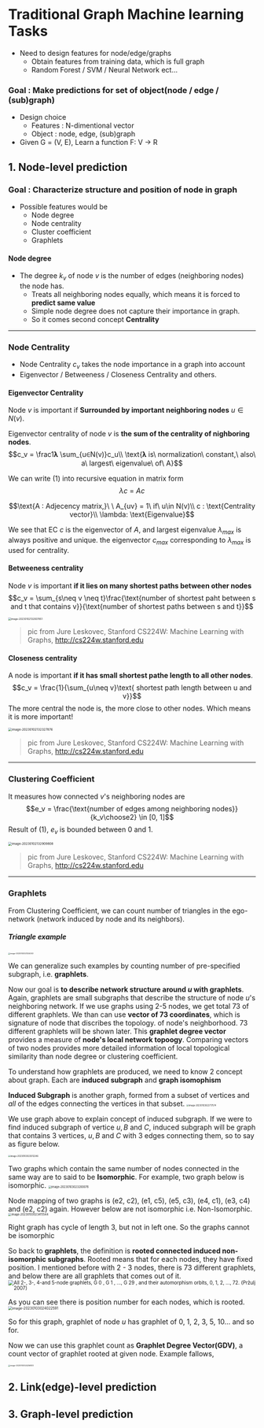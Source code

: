 # Traditional Graph Machine learning Tasks

* Need to design features for node/edge/graphs
  * Obtain features from training data, which is full graph
  * Random Forest / SVM / Neural Network ect...



### Goal : Make predictions for set of object(node / edge / (sub)graph)

* Design choice
  * Features : N-dimentional vector
  * Object : node, edge, (sub)graph
* Given G = (V, E),
  Learn a function F: V → R



## 1. Node-level prediction

### Goal : Characterize structure and position of node in graph

* Possible features would be
  * Node degree
  * Node centrality
  * Cluster coefficient
  * Graphlets

#### Node degree

* The degree $k_v$ of node $v$ is the number of edges (neighboring nodes) the node has.
  * Treats all neighboring nodes equally, which means it is forced to **predict same value**
  * Simple node degree does not capture their importance in graph.
  * So it comes second concept **Centrality**

--------

### Node Centrality

* Node Centrality $c_v$ takes the node importance in a graph into account
* Eigenvector / Betweeness / Closeness Centrality and others.



#### Eigenvector Centrality

Node $v$ is important if **Surrounded by important neighboring nodes** $u ∈ N(v)$.

Eigenvector centrality of node $v$ is **the sum of the centrality of nighboring nodes**.
$$c_v = \frac1𝛌 \sum_{u∈N(v)}c_u\\ \text{𝛌 is\ normalization\ constant,\ also\ a\ largest\ eigenvalue\ of\ A}$$

We can write (1) into recursive equation in matrix form
$$\lambda c\ =\ Ac \label{eq1}$$

$$\text{A : Adjecency matrix,}\ \ A_{uv} = 1\ if\ u\in N(v)\\ c : \text{Centrality vector}\\ \lambda: \text{Eigenvalue}$$

We see that EC $c$ is the eigenvector of $A$, and largest eigenvalue $\lambda_{max}$ is always positive and unique.
the eigenvector $c_{max}$ corresponding to $\lambda_{max}$ is used for centrality.



#### Betweeness centrality

Node $v$ is important **if it lies on many shortest paths between other nodes**
$$c_v = \sum_{s\neq v \neq t}\frac{\text{number of shortest paht between s and t that contains v}}{\text{number of shortest paths between s and t}}$$


<img src="/Users/jojuhyeon/Library/Application Support/typora-user-images/image-20230102132007851.png" alt="image-20230102132007851" style="zoom:35%;" />

> pic from Jure Leskovec, Stanford CS224W: Machine Learning  with Graphs, http://cs224w.stanford.edu



#### Closeness centrality

A node is important **if it has small shortest pathe length to all other nodes**.
$$c_v = \frac{1}{\sum_{u\neq v}\text{ shortest path length between u and v}}$$
The more central the node is, the more close to other nodes. Which means it is more important!



<img src="/Users/jojuhyeon/Library/Application Support/typora-user-images/image-20230102132327876.png" alt="image-20230102132327876" style="zoom:45%;" />

>  pic from Jure Leskovec, Stanford CS224W: Machine Learning  with Graphs, http://cs224w.stanford.edu

-------

### Clustering Coefficient

It measures how connected $v$'s neighboring nodes are 
$$e_v = \frac{\text{number of edges among neighboring nodes}}{k_v\choose2} \in [0, 1]$$
Result of (1), $e_v$ is bounded between 0 and 1.

<img src="/Users/jojuhyeon/Library/Application Support/typora-user-images/image-20230102132909808.png" alt="image-20230102132909808" style="zoom:45%;" />

> pic from Jure Leskovec, Stanford CS224W: Machine Learning  with Graphs, http://cs224w.stanford.edu

------

### Graphlets

From Clustering Coefficient, we can count number of triangles in the ego-network (network induced by node and its neighbors). 

##### Triangle example

<img src="/Users/jojuhyeon/Library/Application Support/typora-user-images/image-20230103021324003.png" alt="image-20230103021324003" style="zoom:25%;" />

We can generalize such examples by counting number of pre-specified subgraph, i.e. **graphlets**.

Now our goal is **to describe network structure around $u$ with graphlets**. Again, graphlets are small subgraphs that describe the structure of node $u$'s neighboring network. 
If we use graphs using 2-5 nodes, we get total 73 of different graphlets. We than can use **vector of 73 coordinates**, which is signature of node that discribes the topology. of node's neighborhood. 73 different graphlets will be shown later. 
This **graphlet degree vector** provides a measure of **node's local network topoogy**. Comparing vectors of two nodes provides more detailed information of local topological similarity than node degree or clustering coefficient.

To understand how graphlets are produced, we need to know 2 concept about graph. Each are **induced subgraph** and **graph isomophism**



**Induced Subgraph** is another graph, formed from a subset of vertices and *all* of the edges connecting the vertices in that subset.
<img src="/Users/jojuhyeon/Library/Application Support/typora-user-images/image-20230103022717574.png" alt="image-20230103022717574" style="zoom:30%;" />

We use graph above to explain concept of induced subgraph. If we were to find induced subgraph of vertice $u, B$ and $C$,  induced subgraph will be graph that contains 3 vertices, $u, B$ and $C$ with 3 edges connecting them, so to say as figure below.

<img src="/Users/jojuhyeon/Library/Application Support/typora-user-images/image-20230103023012246.png" alt="image-20230103023012246" style="zoom:30%;" /> 



Two graphs which contain the same number of nodes connected in the same way are to said to be **Isomorphic**. For example, two graph below is isomorphic.
<img src="/Users/jojuhyeon/Library/Application Support/typora-user-images/image-20230103023200076.png" alt="image-20230103023200076" style="zoom:40%;" />

Node mapping of two graphs is (e2, c2), (e1, c5), (e5, c3), (e4, c1), (e3, c4) and (e2, c2) again. However below are not isomorphic i.e. Non-Isomorphic.
<img src="/Users/jojuhyeon/Library/Application Support/typora-user-images/image-20230103023415544.png" alt="image-20230103023415544" style="zoom:40%;" /> 

Right graph has cycle of length 3, but not in left one. So the graphs cannot be isomorphic



So back to **graphlets**, the definition is **rooted connected induced non-isomorphic subgraphs**. Rooted means that for each nodes, they have fixed position. I mentioned before with 2 - 3 nodes, there is 73 different graphlets, and below there are all graphlets that comes out of it.
<img src="https://www.researchgate.net/profile/Oemer-Yaveroglu-2/publication/262690282/figure/fig1/AS:614182361763865@1523443894882/All-2-3-4-and-5-node-graphlets-G-0-G-1-G-29-and-their-automorphism.png" alt="All 2-, 3-, 4-and 5-node graphlets, G 0 , G 1 , ..., G 29 , and their automorphism orbits, 0, 1, 2, ..., 72. (Pržulj 2007) " style="zoom:70%;" />

As you can see there is position number for each nodes, which is rooted.<img src="/Users/jojuhyeon/Library/Application Support/typora-user-images/image-20230103024022591.png" alt="image-20230103024022591" style="zoom:50%;" />

So for this graph, graphlet of node $u$ has graphlet of 0, 1, 2, 3, 5, 10... and so for.

Now we can use this graphlet count as **Graphlet Degree Vector(GDV)**, a count vector of graphlet rooted at given node. Example fallows,

<img src="/Users/jojuhyeon/Library/Application Support/typora-user-images/image-20230103024256933.png" alt="image-20230103024256933" style="zoom:25%;" /> 







## 2. Link(edge)-level prediction



## 3. Graph-level prediction

